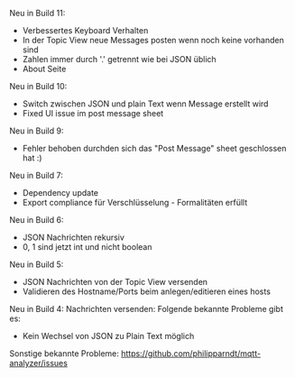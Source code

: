 Neu in Build 11:
- Verbessertes Keyboard Verhalten
- In der Topic View neue Messages posten wenn noch keine vorhanden sind
- Zahlen immer durch '.' getrennt wie bei JSON üblich
- About Seite

Neu in Build 10:
- Switch zwischen JSON und plain Text wenn Message erstellt wird
- Fixed UI issue im post message sheet

Neu in Build 9:
- Fehler behoben durchden sich das "Post Message" sheet geschlossen hat :)

Neu in Build 7:
- Dependency update
- Export compliance für Verschlüsselung - Formalitäten erfüllt

Neu in Build 6:
- JSON Nachrichten rekursiv
- 0, 1 sind jetzt int und nicht boolean

Neu in Build 5:
- JSON Nachrichten von der Topic View versenden
- Validieren des Hostname/Ports beim anlegen/editieren eines hosts

Neu in Build 4:
Nachrichten versenden:
Folgende bekannte Probleme gibt es:
- Kein Wechsel von JSON zu Plain Text möglich

Sonstige bekannte Probleme:
https://github.com/philipparndt/mqtt-analyzer/issues
